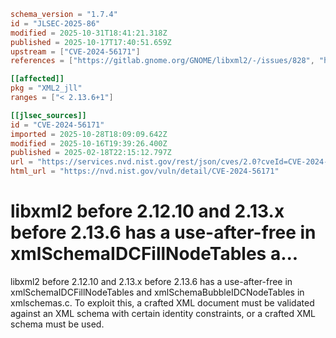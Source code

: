 ```toml
schema_version = "1.7.4"
id = "JLSEC-2025-86"
modified = 2025-10-31T18:41:21.318Z
published = 2025-10-17T17:40:51.659Z
upstream = ["CVE-2024-56171"]
references = ["https://gitlab.gnome.org/GNOME/libxml2/-/issues/828", "https://security.netapp.com/advisory/ntap-20250328-0010/"]

[[affected]]
pkg = "XML2_jll"
ranges = ["< 2.13.6+1"]

[[jlsec_sources]]
id = "CVE-2024-56171"
imported = 2025-10-28T18:09:09.642Z
modified = 2025-10-16T19:39:26.400Z
published = 2025-02-18T22:15:12.797Z
url = "https://services.nvd.nist.gov/rest/json/cves/2.0?cveId=CVE-2024-56171"
html_url = "https://nvd.nist.gov/vuln/detail/CVE-2024-56171"
```

# libxml2 before 2.12.10 and 2.13.x before 2.13.6 has a use-after-free in xmlSchemaIDCFillNodeTables a...

libxml2 before 2.12.10 and 2.13.x before 2.13.6 has a use-after-free in xmlSchemaIDCFillNodeTables and xmlSchemaBubbleIDCNodeTables in xmlschemas.c. To exploit this, a crafted XML document must be validated against an XML schema with certain identity constraints, or a crafted XML schema must be used.

